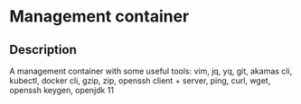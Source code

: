 # Management container

## Description

A management container with some useful tools: vim, jq, yq, git, akamas cli, kubectl, docker cli, gzip, zip, openssh client + server, ping, curl, wget, openssh keygen, openjdk 11
